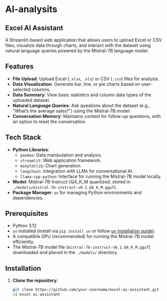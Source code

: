 # AI-analysits
## Excel AI Assistant

A Streamlit-based web application that allows users to upload Excel or CSV files, visualize data through charts, and interact with the dataset using natural language queries powered by the Mistral-7B language model.

## Features
- **File Upload**: Upload Excel (`.xlsx`, `.xls`) or CSV (`.csv`) files for analysis.
- **Data Visualization**: Generate bar, line, or pie charts based on user-selected columns.
- **Data Summary**: View basic statistics and column data types of the uploaded dataset.
- **Natural Language Queries**: Ask questions about the dataset (e.g., "What’s the average sales?") using the Mistral-7B model.
- **Conversation Memory**: Maintains context for follow-up questions, with an option to reset the conversation.

## Tech Stack
- **Python Libraries**:
  - `pandas`: Data manipulation and analysis.
  - `streamlit`: Web application framework.
  - `matplotlib`: Chart generation.
  - `langchain`: Integration with LLMs for conversational AI.
  - `llama-cpp-python`: Interface for running the Mistral-7B model locally.
- **Model**: Mistral-7B-Instruct (Q4_K_M quantized, stored in `./models/mistral-7b-instruct-v0.1.Q4_K_M.gguf`).
- **Package Manager**: `uv` for managing Python environments and dependencies.

## Prerequisites
- Python 3.12
- `uv` installed (install via `pip install uv` or follow [uv installation guide](https://github.com/astral-sh/uv)).
- A compatible GPU (recommended) for running the Mistral-7B model efficiently.
- The Mistral-7B model file (`mistral-7b-instruct-v0.1.Q4_K_M.gguf`) downloaded and placed in the `./models/` directory.

## Installation

1. **Clone the repository**:
   ```bash
   git clone https://github.com/your-username/excel-ai-assistant.git
   cd excel-ai-assistant

